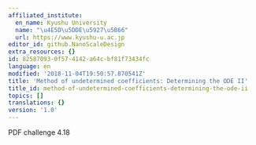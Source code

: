 ```yaml
---
affiliated_institute:
  en_name: Kyushu University
  name: "\u4E5D\u5DDE\u5927\u5B66"
  url: https://www.kyushu-u.ac.jp
editor_id: github.NanoScaleDesign
extra_resources: {}
id: 82587093-0f57-4142-a64c-bf81f73434fc
language: en
modified: '2018-11-04T19:50:57.870541Z'
title: 'Method of undetermined coefficients: Determining the ODE II'
title_id: method-of-undetermined-coefficients-determining-the-ode-ii
topics: []
translations: {}
version: '1.0'
---
```


PDF challenge 4.18
